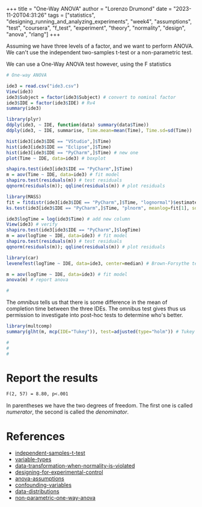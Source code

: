 +++
title = "One-Way ANOVA"
author = "Lorenzo Drumond"
date = "2023-11-20T04:31:26"
tags = ["statistics",  "designing_running_and_analyzing_experiments",  "week4",  "assumptions",  "test",  "coursera",  "f_test",  "experiment",  "theory",  "normality",  "design",  "anova",  "rlang"]
+++


Assuming we have three levels of a factor, and we want to perform ANOVA. We can't use the independent two-samples t-test or a non-parametric test.

We can use a One-Way ANOVA test however, using the F statistics
```R
# One-way ANOVA

ide3 = read.csv("ide3.csv")
View(ide3)
ide3$Subject = factor(ide3$Subject) # convert to nominal factor
ide3$IDE = factor(ide3$IDE) # Rv4
summary(ide3)

library(plyr)
ddply(ide3, ~ IDE, function(data) summary(data$Time))
ddply(ide3, ~ IDE, summarise, Time.mean=mean(Time), Time.sd=sd(Time))

hist(ide3[ide3$IDE == "VStudio",]$Time)
hist(ide3[ide3$IDE == "Eclipse",]$Time)
hist(ide3[ide3$IDE == "PyCharm",]$Time) # new one
plot(Time ~ IDE, data=ide3) # boxplot

shapiro.test(ide3[ide3$IDE == "PyCharm",]$Time)
m = aov(Time ~ IDE, data=ide3) # fit model
shapiro.test(residuals(m)) # test residuals
qqnorm(residuals(m)); qqline(residuals(m)) # plot residuals

library(MASS)
fit = fitdistr(ide3[ide3$IDE == "PyCharm",]$Time, "lognormal")$estimate
ks.test(ide3[ide3$IDE == "PyCharm",]$Time, "plnorm", meanlog=fit[1], sdlog=fit[2], exact=TRUE) # lognormality

ide3$logTime = log(ide3$Time) # add new column
View(ide3) # verify
shapiro.test(ide3[ide3$IDE == "PyCharm",]$logTime)
m = aov(logTime ~ IDE, data=ide3) # fit model
shapiro.test(residuals(m)) # test residuals
qqnorm(residuals(m)); qqline(residuals(m)) # plot residuals

library(car)
leveneTest(logTime ~ IDE, data=ide3, center=median) # Brown-Forsythe test

m = aov(logTime ~ IDE, data=ide3) # fit model
anova(m) # report anova

#
```

The _omnibus_ tells us that there is some difference in the mean of completion time between the three IDEs. The omnibus test gives thus us permission to investigate into post-hoc tests to determine who's better.

```R
library(multcomp)
summary(glht(m, mcp(IDE="Tukey")), test=adjusted(type="holm")) # Tukey means compare all pairs, mcp stands for multiple comparisons

#
#
#
```

# Report the results

```latex
F(2, 57) = 8.80, p<.001
```
In parentheses we have the two degrees of freedom. The first one is called _numerator_, the second is called the _denominator_.

# References
- [independent-samples-t-test](/wiki/independent-samples-t-test/)
- [variable-types](/wiki/variable-types/)
- [data-transformation-when-normality-is-violated](/wiki/data-transformation-when-normality-is-violated/)
- [designing-for-experimental-control](/wiki/designing-for-experimental-control/)
- [anova-assumptions](/wiki/anova-assumptions/)
- [confounding-variables](/wiki/confounding-variables/)
- [data-distributions](/wiki/data-distributions/)
- [non-parametric-one-way-anova](/wiki/non-parametric-one-way-anova/)
